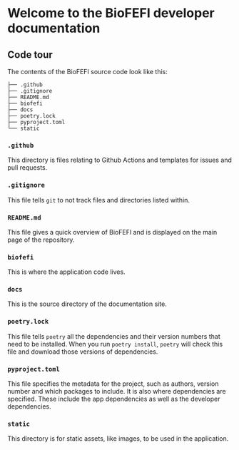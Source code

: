 # Welcome to the BioFEFI developer documentation

## Code tour
The contents of the BioFEFI source code look like this:

```
├── .github
├── .gitignore
├── README.md
├── biofefi
├── docs
├── poetry.lock
├── pyproject.toml
└── static
```

### `.github`
This directory is files relating to Github Actions and templates for issues and pull requests.

### `.gitignore`
This file tells `git` to not track files and directories listed within.

### `README.md`
This file gives a quick overview of BioFEFI and is displayed on the main page of the repository.

### `biofefi`
This is where the application code lives.

### `docs`
This is the source directory of the documentation site.

### `poetry.lock`
This file tells `poetry` all the dependencies and their version numbers that need to be installed. When you run `poetry install`, `poetry` will check this file and download those versions of dependencies.

### `pyproject.toml`
This file specifies the metadata for the project, such as authors, version number and which packages to include. It is also where dependencies are specified. These include the app dependencies as well as the developer dependencies.

### `static`
This directory is for static assets, like images, to be used in the application.